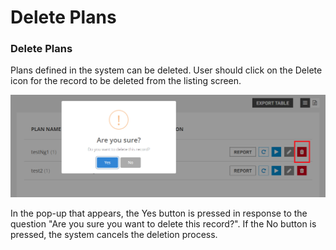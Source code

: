 # Delete Plans

### &#x20;Delete Plans

Plans defined in the system can be deleted. User should click on the Delete icon for the record to be deleted from the listing screen.

![](../.gitbook/assets/delete--plansss.PNG)

In the pop-up that appears, the Yes button is pressed in response to the question "Are you sure you want to delete this record?". If the No button is pressed, the system cancels the deletion process.
